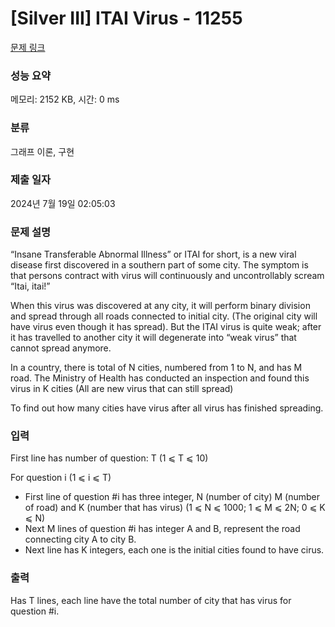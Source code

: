 # [Silver III] ITAI Virus - 11255 

[문제 링크](https://www.acmicpc.net/problem/11255) 

### 성능 요약

메모리: 2152 KB, 시간: 0 ms

### 분류

그래프 이론, 구현

### 제출 일자

2024년 7월 19일 02:05:03

### 문제 설명

<p>“Insane Transferable Abnormal Illness” or ITAI for short, is a new viral disease first discovered in a southern part of some city. The symptom is that persons contract with virus will continuously and uncontrollably scream “Itai, itai!”</p>

<p>When this virus was discovered at any city, it will perform binary division and spread through all roads connected to initial city. (The original city will have virus even though it has spread). But the ITAI virus is quite weak; after it has travelled to another city it will degenerate into “weak virus” that cannot spread anymore.</p>

<p>In a country, there is total of N cities, numbered from 1 to N, and has M road. The Ministry of Health has conducted an inspection and found this virus in K cities (All are new virus that can still spread)</p>

<p>To find out how many cities have virus after all virus has finished spreading. </p>

### 입력 

 <p>First line has number of question: T (1 ⩽ T ⩽ 10)</p>

<p>For question i (1 ⩽ i ⩽ T)</p>

<ul>
	<li>First line of question #i has three integer, N (number of city) M (number of road) and K (number that has virus) (1 ⩽ N ⩽ 1000; 1 ⩽ M ⩽ 2N; 0 ⩽ K ⩽ N)</li>
	<li>Next M lines of question #i has integer A and B, represent the road connecting city A to city B.</li>
	<li>Next line has K integers, each one is the initial cities found to have cirus. </li>
</ul>

### 출력 

 <p>Has T lines, each line have the total number of city that has virus for question #i.</p>

